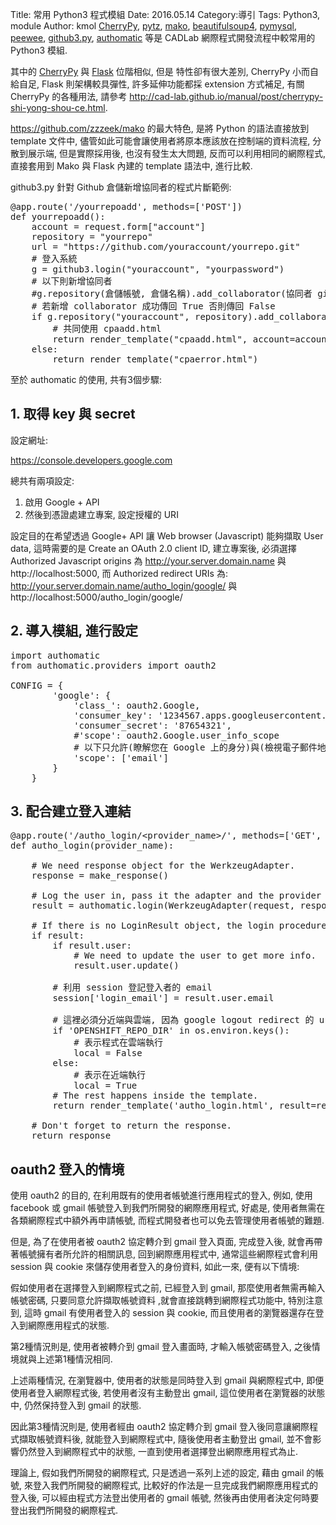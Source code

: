 Title: 常用 Python3 程式模組
Date: 2016.05.14
Category:導引
Tags: Python3, module
Author: kmol
<a href="http://www.cherrypy.org/">CherryPy</a>, <a href="http://pytz.sourceforge.net/">pytz</a>, <a href="http://www.makotemplates.org/">mako</a>, <a href="https://www.crummy.com/software/BeautifulSoup/">beautifulsoup4</a>, <a href="https://github.com/PyMySQL/PyMySQL">pymysql</a>, <a href="https://github.com/coleifer/peewee">peewee</a>, <a href="https://github.com/sigmavirus24/github3.py">github3.py</a>, <a href="http://peterhudec.github.io/authomatic/">authomatic</a> 等是 CADLab 網際程式開發流程中較常用的 Python3 模組.

<!-- PELICAN_END_SUMMARY -->

其中的 <a href="http://www.cherrypy.org/">CherryPy</a> 與 <a href="http://flask.pocoo.org/">Flask</a> 位階相似, 但是
特性卻有很大差別, CherryPy 小而自給自足, Flask 則架構較具彈性, 許多延伸功能都採 extension 方式補足, 有關 CherryPy 的各種用法, 請參考 <a href="http://cad-lab.github.io/manual/post/cherrypy-shi-yong-shou-ce.html">http://cad-lab.github.io/manual/post/cherrypy-shi-yong-shou-ce.html</a>.

<a href="https://github.com/zzzeek/mako">https://github.com/zzzeek/mako</a> 的最大特色, 是將 Python 的語法直接放到 template 文件中, 儘管如此可能會讓使用者將原本應該放在控制端的資料流程, 分散到展示端, 但是實際採用後, 也沒有發生太大問題, 反而可以利用相同的網際程式, 直接套用到 Mako 與 Flask 內建的 template 語法中, 進行比較.

github3.py 針對 Github 倉儲新增協同者的程式片斷範例:

<pre class="brush: python">
@app.route('/yourrepoadd', methods=['POST'])
def yourrepoadd():
    account = request.form["account"]
    repository = "yourrepo"
    url = "https://github.com/youraccount/yourrepo.git"
    # 登入系統
    g = github3.login("youraccount", "yourpassword")
    # 以下則新增協同者
    #g.repository(倉儲帳號, 倉儲名稱).add_collaborator(協同者 github 帳號)
    # 若新增 collaborator 成功傳回 True 否則傳回 False
    if g.repository("youraccount", repository).add_collaborator(account):
        # 共同使用 cpaadd.html
        return render_template("cpaadd.html", account=account, repository=repository, url=url)
    else:
        return render_template("cpaerror.html")
</pre>

至於 authomatic 的使用, 共有3個步驟:

## 1. 取得 key 與 secret

設定網址:

https://console.developers.google.com

總共有兩項設定:

1. 啟用 Google + API
2. 然後到憑證處建立專案, 設定授權的 URI

設定目的在希望透過 Google+ API 讓 Web browser (Javascript) 能夠擷取 User data, 這時需要的是 Create an OAuth 2.0 client ID, 建立專案後, 必須選擇 Authorized Javascript origins 為 http://your.server.domain.name 與 http://localhost:5000, 而 Authorized redirect URIs 為: http://your.server.domain.name/autho_login/google/ 與 http://localhost:5000/autho_login/google/

## 2. 導入模組, 進行設定

<pre class="brush: python">
import authomatic
from authomatic.providers import oauth2

CONFIG = {
        'google': {
            'class_': oauth2.Google,
            'consumer_key': '1234567.apps.googleusercontent.com',
            'consumer_secret': '87654321',
            #'scope': oauth2.Google.user_info_scope
            # 以下只允許(瞭解您在 Google 上的身分)與(檢視電子郵件地址)
            'scope': ['email']
        }
    }
</pre>

## 3. 配合建立登入連結

<pre class="brush: python">
@app.route('/autho_login/&lt;provider_name&gt;/', methods=['GET', 'POST'])
def autho_login(provider_name):
    
    # We need response object for the WerkzeugAdapter.
    response = make_response()
    
    # Log the user in, pass it the adapter and the provider name.
    result = authomatic.login(WerkzeugAdapter(request, response), provider_name)
    
    # If there is no LoginResult object, the login procedure is still pending.
    if result:
        if result.user:
            # We need to update the user to get more info.
            result.user.update()
            
        # 利用 session 登記登入者的 email
        session['login_email'] = result.user.email
        
        # 這裡必須分近端與雲端, 因為 google logout redirect 的 url 不同
        if 'OPENSHIFT_REPO_DIR' in os.environ.keys():
            # 表示程式在雲端執行
            local = False
        else:
            # 表示在近端執行
            local = True
        # The rest happens inside the template.
        return render_template('autho_login.html', result=result, local=local)
    
    # Don't forget to return the response.
    return response
</pre>

## oauth2 登入的情境

使用 oauth2 的目的, 在利用既有的使用者帳號進行應用程式的登入, 例如, 使用 facebook 或 gmail 帳號登入到我們所開發的網際應用程式, 好處是, 使用者無需在各類網際程式中額外再申請帳號, 而程式開發者也可以免去管理使用者帳號的難題.

但是, 為了在使用者被 oauth2 協定轉介到 gmail 登入頁面, 完成登入後, 就會再帶著帳號擁有者所允許的相關訊息, 回到網際應用程式中, 通常這些網際程式會利用 session 與 cookie 來儲存使用者登入的身份資料, 如此一來, 便有以下情境:

假如使用者在選擇登入到網際程式之前, 已經登入到 gmail, 那麼使用者無需再輸入帳號密碼, 只要同意允許擷取帳號資料 ,就會直接跳轉到網際程式功能中, 特別注意到, 這時 gmail 有使用者登入的 session 與 cookie, 而且使用者的瀏覽器還存在登入到網際應用程式的狀態.

第2種情況則是, 使用者被轉介到 gmail 登入畫面時, 才輸入帳號密碼登入, 之後情境就與上述第1種情況相同.

上述兩種情況, 在瀏覽器中, 使用者的狀態是同時登入到 gmail 與網際程式中, 即便使用者登入網際程式後, 若使用者沒有主動登出 gmail, 這位使用者在瀏覽器的狀態中, 仍然保持登入到 gmail 的狀態.

因此第3種情況則是, 使用者經由 oauth2 協定轉介到 gmail 登入後同意讓網際程式擷取帳號資料後, 就能登入到網際程式中, 隨後使用者主動登出 gmail, 並不會影響仍然登入到網際程式中的狀態, 一直到使用者選擇登出網際應用程式為止.

理論上, 假如我們所開發的網際程式, 只是透過一系列上述的設定, 藉由 gmail 的帳號, 來登入我們所開發的網際程式, 比較好的作法是一旦完成我們網際應用程式的登入後, 可以經由程式方法登出使用者的 gmail 帳號, 然後再由使用者決定何時要登出我們所開發的網際程式.


